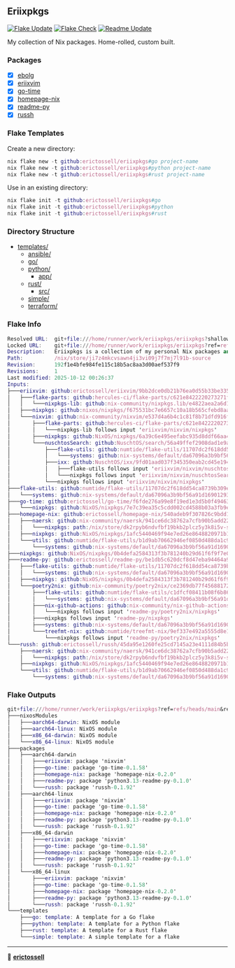 ## Eriixpkgs

[![Flake Update](https://github.com/erictossell/eriixpkgs/actions/workflows/update.yml/badge.svg)](https://github.com/erictossell/eriixpkgs/actions/workflows/update.yml)
[![Flake Check](https://github.com/erictossell/eriixpkgs/actions/workflows/check.yml/badge.svg)](https://github.com/erictossell/eriixpkgs/actions/workflows/check.yml)
[![Readme Update](https://github.com/erictossell/eriixpkgs/actions/workflows/readme.yml/badge.svg?branch=main)](https://github.com/erictossell/eriixpkgs/actions/workflows/readme.yml)

My collection of Nix packages. Home-rolled, custom built.

### Packages
- [x] [ebolg](https://github.com/erictossell/ebolg)
- [x] [eriixvim](https://github.com/erictossell/eriixvim)
- [x] [go-time](https://github.com/erictossell/go-time)
- [x] [homepage-nix](https://github.com/erictossell/homepage-nix)
- [x] [readme-py](https://github.com/erictossell/readme-py)
- [x] [russh](https://github.com/erictossell/russh)

### Flake Templates

Create a new directory:
```nix
nix flake new -t github:erictossell/eriixpkgs#go project-name
nix flake new -t github:erictossell/eriixpkgs#python project-name
nix flake new -t github:erictossell/eriixpkgs#rust project-name
```

Use in an existing directory:
```nix
nix flake init -t github:erictossell/eriixpkgs#go
nix flake init -t github:erictossell/eriixpkgs#python
nix flake init -t github:erictossell/eriixpkgs#rust
```


### Directory Structure

- [templates/](templates/)
  - [ansible/](templates/ansible/)
  - [go/](templates/go/)
  - [python/](templates/python/)
    - [app/](templates/python/app/)
  - [rust/](templates/rust/)
    - [src/](templates/rust/src/)
  - [simple/](templates/simple/)
  - [terraform/](templates/terraform/)

### Flake Info

```nix
Resolved URL:  git+file:///home/runner/work/eriixpkgs/eriixpkgs?shallow=1
Locked URL:    git+file:///home/runner/work/eriixpkgs/eriixpkgs?ref=refs/heads/main&rev=192f1e4bfe984fe115c18b5ac8aa3d00aef537f9&shallow=1
Description:   Eriixpkgs is a collection of my personal Nix packages and NixOS modules
Path:          /nix/store/ji7z4mkcvsawn4ji3vi09j7f7mj7l91b-source
Revision:      192f1e4bfe984fe115c18b5ac8aa3d00aef537f9
Revisions:     1
Last modified: 2025-10-12 00:26:37
Inputs:
├───eriixvim: github:erictossell/eriixvim/9bb2dce0db21b76ea0d55b33be335fe324044431 (2025-04-12 01:28:41)
│   ├───flake-parts: github:hercules-ci/flake-parts/c621e8422220273271f52058f618c94e405bb0f5 (2025-04-01 23:38:40)
│   │   └───nixpkgs-lib: github:nix-community/nixpkgs.lib/e4822aea2a6d1cdd36653c134cacfd64c97ff4fa (2025-03-30 01:09:21)
│   ├───nixpkgs: github:nixos/nixpkgs/f675531bc7e6657c10a18b565cfebd8aa9e24c14 (2025-04-09 21:06:01)
│   └───nixvim: github:nix-community/nixvim/e537d4a6b4c1c81f8b71dfd916fdf970d0d5c987 (2025-04-11 14:52:33)
│       ├───flake-parts: github:hercules-ci/flake-parts/c621e8422220273271f52058f618c94e405bb0f5 (2025-04-01 23:38:40)
│       │   └───nixpkgs-lib follows input 'eriixvim/nixvim/nixpkgs'
│       ├───nixpkgs: github:NixOS/nixpkgs/6a39c6e495eefabc935d8ddf66aa45d85b85fa3f (2025-04-09 00:06:13)
│       └───nuschtosSearch: github:NuschtOS/search/56a49ffef2908dad1e9a8adef1f18802bc760962 (2025-04-03 12:27:03)
│           ├───flake-utils: github:numtide/flake-utils/11707dc2f618dd54ca8739b309ec4fc024de578b (2024-11-13 21:27:16)
│           │   └───systems: github:nix-systems/default/da67096a3b9bf56a91d16901293e51ba5b49a27e (2023-04-09 08:27:08)
│           ├───ixx: github:NuschtOS/ixx/9fd01aad037f345350eab2cd45e1946cc66da4eb (2024-10-26 15:53:28)
│           │   ├───flake-utils follows input 'eriixvim/nixvim/nuschtosSearch/flake-utils'
│           │   └───nixpkgs follows input 'eriixvim/nixvim/nuschtosSearch/nixpkgs'
│           └───nixpkgs follows input 'eriixvim/nixvim/nixpkgs'
├───flake-utils: github:numtide/flake-utils/11707dc2f618dd54ca8739b309ec4fc024de578b (2024-11-13 21:27:16)
│   └───systems: github:nix-systems/default/da67096a3b9bf56a91d16901293e51ba5b49a27e (2023-04-09 08:27:08)
├───go-time: github:erictossell/go-time/f6fde276a99e8f19ed1e3d5b0f4946383eb4bc35 (2024-07-14 13:24:29)
│   └───nixpkgs: github:NixOS/nixpkgs/7e7c39ea35c5cdd002cd4588b03a3fb9ece6fad9 (2024-07-12 07:14:11)
├───homepage-nix: github:erictossell/homepage-nix/540adeb9f307826c9bdd1b047a8b4467160709a4 (2024-07-05 04:49:49)
│   ├───naersk: github:nix-community/naersk/941ce6dc38762a7cfb90b5add223d584feed299b (2024-06-18 16:21:15)
│   │   └───nixpkgs: path:/nix/store/dk2rpyb6ndvfbf19bkb2plcz5y3k8i5v-source?lastModified=0&narHash=sha256-rwz8NJZV%2B387rnWpTYcXaRNvzUSnnF9aHONoJIYmiUQ%3D (1970-01-01 00:00:00)
│   ├───nixpkgs: github:NixOS/nixpkgs/1afc5440469f94e7ed26e8648820971b102afdc3 (2024-07-04 10:07:58)
│   └───utils: github:numtide/flake-utils/b1d9ab70662946ef0850d488da1c9019f3a9752a (2024-03-11 08:33:50)
│       └───systems: github:nix-systems/default/da67096a3b9bf56a91d16901293e51ba5b49a27e (2023-04-09 08:27:08)
├───nixpkgs: github:NixOS/nixpkgs/0b4defa2584313f3b781240b29d61f6f9f7e0df3 (2025-10-09 19:42:10)
├───readme-py: github:erictossell/readme-py/be1db5c620dcf8d47eba94464a915d35e603215a (2025-10-12 00:14:56)
│   ├───flake-utils: github:numtide/flake-utils/11707dc2f618dd54ca8739b309ec4fc024de578b (2024-11-13 21:27:16)
│   │   └───systems: github:nix-systems/default/da67096a3b9bf56a91d16901293e51ba5b49a27e (2023-04-09 08:27:08)
│   ├───nixpkgs: github:NixOS/nixpkgs/0b4defa2584313f3b781240b29d61f6f9f7e0df3 (2025-10-09 19:42:10)
│   └───poetry2nix: github:nix-community/poetry2nix/ce2369db77f45688172384bbeb962bc6c2ea6f94 (2025-04-03 14:27:04)
│       ├───flake-utils: github:numtide/flake-utils/c1dfcf08411b08f6b8615f7d8971a2bfa81d5e8a (2024-09-17 08:14:13)
│       │   └───systems: github:nix-systems/default/da67096a3b9bf56a91d16901293e51ba5b49a27e (2023-04-09 08:27:08)
│       ├───nix-github-actions: github:nix-community/nix-github-actions/e04df33f62cdcf93d73e9a04142464753a16db67 (2024-10-24 04:09:24)
│       │   └───nixpkgs follows input 'readme-py/poetry2nix/nixpkgs'
│       ├───nixpkgs follows input 'readme-py/nixpkgs'
│       ├───systems: github:nix-systems/default/da67096a3b9bf56a91d16901293e51ba5b49a27e (2023-04-09 08:27:08)
│       └───treefmt-nix: github:numtide/treefmt-nix/9ef337e492a5555d8e17a51c911ff1f02635be15 (2024-10-28 13:05:26)
│           └───nixpkgs follows input 'readme-py/poetry2nix/nixpkgs'
└───russh: github:erictossell/russh/45da95e1260fe25cd7145a23e4111d84b5b8ef7f (2024-07-05 04:45:21)
    ├───naersk: github:nix-community/naersk/941ce6dc38762a7cfb90b5add223d584feed299b (2024-06-18 16:21:15)
    │   └───nixpkgs: path:/nix/store/dk2rpyb6ndvfbf19bkb2plcz5y3k8i5v-source?lastModified=0&narHash=sha256-rwz8NJZV%2B387rnWpTYcXaRNvzUSnnF9aHONoJIYmiUQ%3D (1970-01-01 00:00:00)
    ├───nixpkgs: github:NixOS/nixpkgs/1afc5440469f94e7ed26e8648820971b102afdc3 (2024-07-04 10:07:58)
    └───utils: github:numtide/flake-utils/b1d9ab70662946ef0850d488da1c9019f3a9752a (2024-03-11 08:33:50)
        └───systems: github:nix-systems/default/da67096a3b9bf56a91d16901293e51ba5b49a27e (2023-04-09 08:27:08)

```

### Flake Outputs

```nix
git+file:///home/runner/work/eriixpkgs/eriixpkgs?ref=refs/heads/main&rev=192f1e4bfe984fe115c18b5ac8aa3d00aef537f9&shallow=1
├───nixosModules
│   ├───aarch64-darwin: NixOS module
│   ├───aarch64-linux: NixOS module
│   ├───x86_64-darwin: NixOS module
│   └───x86_64-linux: NixOS module
├───packages
│   ├───aarch64-darwin
│   │   ├───eriixvim: package 'nixvim'
│   │   ├───go-time: package 'go-time-0.1.58'
│   │   ├───homepage-nix: package 'homepage-nix-0.2.0'
│   │   ├───readme-py: package 'python3.13-readme-py-0.1.0'
│   │   └───russh: package 'russh-0.1.92'
│   ├───aarch64-linux
│   │   ├───eriixvim: package 'nixvim'
│   │   ├───go-time: package 'go-time-0.1.58'
│   │   ├───homepage-nix: package 'homepage-nix-0.2.0'
│   │   ├───readme-py: package 'python3.13-readme-py-0.1.0'
│   │   └───russh: package 'russh-0.1.92'
│   ├───x86_64-darwin
│   │   ├───eriixvim: package 'nixvim'
│   │   ├───go-time: package 'go-time-0.1.58'
│   │   ├───homepage-nix: package 'homepage-nix-0.2.0'
│   │   ├───readme-py: package 'python3.13-readme-py-0.1.0'
│   │   └───russh: package 'russh-0.1.92'
│   └───x86_64-linux
│       ├───eriixvim: package 'nixvim'
│       ├───go-time: package 'go-time-0.1.58'
│       ├───homepage-nix: package 'homepage-nix-0.2.0'
│       ├───readme-py: package 'python3.13-readme-py-0.1.0'
│       └───russh: package 'russh-0.1.92'
└───templates
    ├───go: template: A template for a Go flake
    ├───python: template: A template for a Python flake
    ├───rust: template: A template for a Rust flake
    └───simple: template: A simple template for a flake

```

---

👤 [**erictossell**](https://github.com/erictossell)

